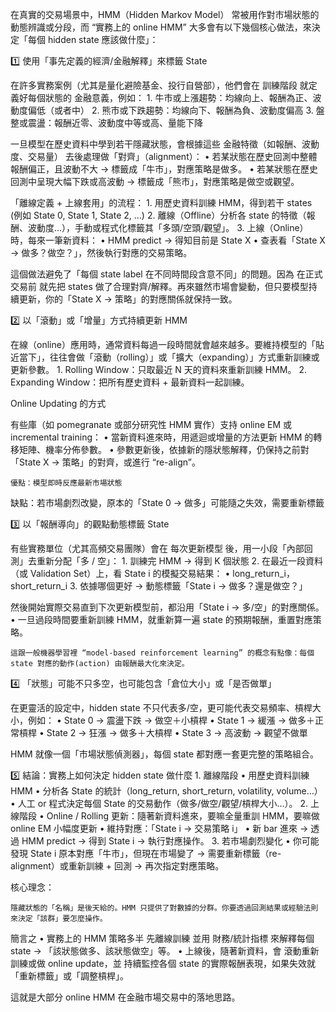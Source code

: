 在真實的交易場景中，HMM（Hidden Markov Model） 常被用作對市場狀態的動態辨識或分段，而 “實務上的 online HMM” 大多會有以下幾個核心做法，來決定「每個 hidden state 應該做什麼」：

1️⃣ 使用「事先定義的經濟/金融解釋」來標籤 State

在許多實務案例（尤其是量化避險基金、投行自營部），他們會在 訓練階段 就定義好每個狀態的 金融意義，例如：
	1.	牛市或上漲趨勢：均線向上、報酬為正、波動度偏低（或者中）
	2.	熊市或下跌趨勢：均線向下、報酬為負、波動度偏高
	3.	盤整或震盪：報酬近零、波動度中等或高、量能下降

一旦模型在歷史資料中學到若干隱藏狀態，會根據這些 金融特徵（如報酬、波動度、交易量） 去後處理做「對齊」（alignment）：
	•	若某狀態在歷史回測中整體報酬偏正，且波動不大 → 標籤成「牛市」，對應策略是做多。
	•	若某狀態在歷史回測中呈現大幅下跌或高波動 → 標籤成「熊市」，對應策略是做空或觀望。

「離線定義 + 上線套用」的流程：
	1.	用歷史資料訓練 HMM，得到若干 states (例如 State 0, State 1, State 2, …)
	2.	離線（Offline）分析各 state 的特徵（報酬、波動度…），手動或程式化標籤其「多頭/空頭/觀望」。
	3.	上線（Online）時，每來一筆新資料：
	•	HMM predict → 得知目前是 State X
	•	查表看「State X → 做多？做空？」，然後執行對應的交易策略。

這個做法避免了「每個 state label 在不同時間段含意不同」的問題。因為 在正式交易前 就先把 states 做了合理對齊/解釋。再來雖然市場會變動，但只要模型持續更新，你的「State X → 策略」的對應關係就保持一致。

2️⃣ 以「滾動」或「增量」方式持續更新 HMM

在線（online）應用時，通常資料每過一段時間就會越來越多。要維持模型的「貼近當下」，往往會做「滾動（rolling）」或「擴大（expanding）」方式重新訓練或更新參數。
	1.	Rolling Window：只取最近 N 天的資料來重新訓練 HMM。
	2.	Expanding Window：把所有歷史資料 + 最新資料一起訓練。

Online Updating 的方式

有些庫（如 pomegranate 或部分研究性 HMM 實作）支持 online EM 或 incremental training：
	•	當新資料進來時，用遞迴或增量的方法更新 HMM 的轉移矩陣、機率分佈參數。
	•	參數更新後，依據新的隱狀態解釋，仍保持之前對「State X → 策略」的對齊，或進行 “re-align”。

	優點：模型即時反應最新市場狀態
缺點：若市場劇烈改變，原本的「State 0 → 做多」可能隨之失效，需要重新標籤

3️⃣ 以「報酬導向」的觀點動態標籤 State

有些實務單位（尤其高頻交易團隊）會在 每次更新模型 後，用一小段「內部回測」去重新分配「多 / 空」：
	1.	訓練完 HMM → 得到 K 個狀態
	2.	在最近一段資料（或 Validation Set）上，看 State i 的模擬交易結果：
	•	long_return_i，short_return_i
	3.	依據哪個更好 → 動態標籤「State i → 做多？還是做空？」

然後開始實際交易直到下次更新模型前，都沿用「State i → 多/空」的對應關係。
	•	一旦過段時間要重新訓練 HMM，就重新算一遍 state 的預期報酬，重置對應策略。

	這跟一般機器學習裡 “model-based reinforcement learning” 的概念有點像：每個 state 對應的動作(action) 由報酬最大化來決定。

4️⃣ 「狀態」可能不只多空，也可能包含「倉位大小」或「是否做單」

在更靈活的設定中，hidden state 不只代表多/空，更可能代表交易頻率、槓桿大小，例如：
	•	State 0 → 震盪下跌 → 做空＋小槓桿
	•	State 1 → 緩漲 → 做多＋正常槓桿
	•	State 2 → 狂漲 → 做多＋大槓桿
	•	State 3 → 高波動 → 觀望不做單

HMM 就像一個「市場狀態偵測器」，每個 state 都對應一套更完整的策略組合。

5️⃣ 結論：實務上如何決定 hidden state 做什麼
	1.	離線階段
	•	用歷史資料訓練 HMM
	•	分析各 State 的統計（long_return, short_return, volatility, volume…）
	•	人工 or 程式決定每個 State 的交易動作（做多/做空/觀望/槓桿大小…）。
	2.	上線階段
	•	Online / Rolling 更新：隨著新資料進來，要嘛全量重訓 HMM，要嘛做 online EM 小幅度更新
	•	維持對應：「State i → 交易策略 i」
	•	新 bar 進來 → 透過 HMM predict → 得到 State i → 執行對應操作。
	3.	若市場劇烈變化
	•	你可能發現 State i 原本對應「牛市」，但現在市場變了 → 需要重新標籤（re-alignment）或重新訓練 + 回測 → 再次指定對應策略。

核心理念：

	隱藏狀態的「名稱」是後天給的。HMM 只提供了對數據的分群。你要透過回測結果或經驗法則來決定「該群」要怎麼操作。

簡言之
	•	實務上的 HMM 策略多半 先離線訓練 並用 財務/統計指標 來解釋每個 state → 「該狀態做多、該狀態做空」等。
	•	上線後，隨著新資料，會 滾動重新訓練或做 online update，並 持續監控各個 state 的實際報酬表現，如果失效就「重新標籤」或「調整槓桿」。

這就是大部分 online HMM 在金融市場交易中的落地思路。